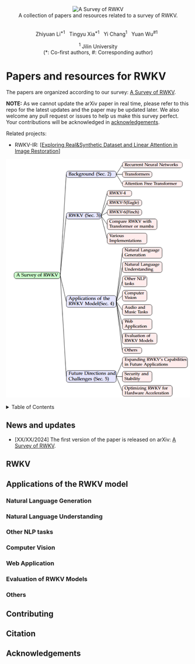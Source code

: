 <div align="center">
  <img src="imgs/logo-rwkv.png" alt="A Survey of RWKV" width="500"><br>
  A collection of papers and resources related to a survey of RWKV.
</div>
<br>
 
<p align="center">
  Zhiyuan Li<sup>*1</sup>&nbsp&nbsp
  Tingyu Xia<sup>*1</sup>&nbsp&nbsp
  Yi Chang<sup>1</sup>&nbsp&nbsp
  Yuan Wu<sup>#1</sup>&nbsp&nbsp
</p>  
<p align="center">
<sup>1</sup> Jilin University<br>
(*: Co-first authors, #: Corresponding author)
</p>

# Papers and resources for RWKV

The papers are organized according to our survey: [A Survey of RWKV](). 

**NOTE:** As we cannot update the arXiv paper in real time, please refer to this repo for the latest updates and the paper may be updated later. We also welcome any pull request or issues to help us make this survey perfect. Your contributions will be acknowledged in <a href="#acknowledgements">acknowledgements</a>.

Related projects:
- RWKV-IR: [[Exploring Real&Synthetic Dataset and Linear Attention in Image Restoration](https://arxiv.org/abs/2412.03814)]

![](imgs/framework_new.png)

<details>
  <summary>Table of Contents</summary>
  <ol>
    <li><a href="#news-and-updates">News and Updates</a></li>
    <li><a href="RWKV">RWKV</a></li>
    <li>
      <a href="#applications">Applications of the RWKV model</a>
      <ul>
        <li><a href="#nlg">Natural Language Generation</a></li>
        <li><a href="#nlu">Natural Language Understanding</a></li>
        <li><a href="#other-nlp-tasks">Other NLP tasks</a></li>
        <li><a href="#cv">Computer Vision</a></li>
        <li><a href="#web-application">Web Application</a></li>
        <li><a href="#evaluation">Evaluation of RWKV Models</a></li>
        <li><a href="#others">Others</a></li>
      </ul>
    </li>
    <li><a href="#Contributing">Contributing</a></li>
    <li><a href="#citation">Citation</a></li>
    <li><a href="#acknowledgements">Acknowledgments</a></li>
  </ol>
</details>

## News and updates

- [XX/XX/2024] The first version of the paper is released on arXiv: [A Survey of RWKV]().

## RWKV


## Applications of the RWKV model
### Natural Language Generation

### Natural Language Understanding

### Other NLP tasks

### Computer Vision

### Web Application

### Evaluation of RWKV Models

### Others


## Contributing

## Citation

## Acknowledgements
